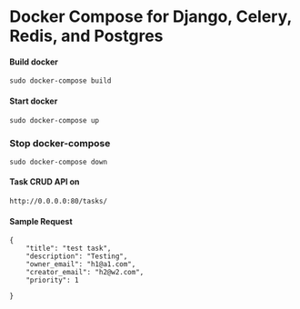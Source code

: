 # Docker Compose for Django, Celery, Redis, and Postgres

#### Build docker

```
sudo docker-compose build
```

#### Start docker

```
sudo docker-compose up
```

### Stop docker-compose

```
sudo docker-compose down
```

#### Task CRUD API on 

```
http://0.0.0.0:80/tasks/
```

#### Sample Request 

```
{
    "title": "test task",
    "description": "Testing",
    "owner_email": "h1@a1.com",
    "creator_email": "h2@w2.com",
    "priority": 1

}
```

